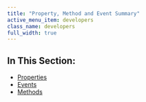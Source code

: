 ```yaml
---
title: "Property, Method and Event Summary"
active_menu_item: developers
class_name: developers
full_width: true
---
```



## In This Section:

 - [Properties](/developers/documentation/product-guide/advanced-important-widgets/zing-charts/property-method-and-event-summary/properties3)
 - [Events](/developers/documentation/product-guide/advanced-important-widgets/zing-charts/property-method-and-event-summary/events2)
 - [Methods](/developers/documentation/product-guide/advanced-important-widgets/zing-charts/property-method-and-event-summary/methods2)